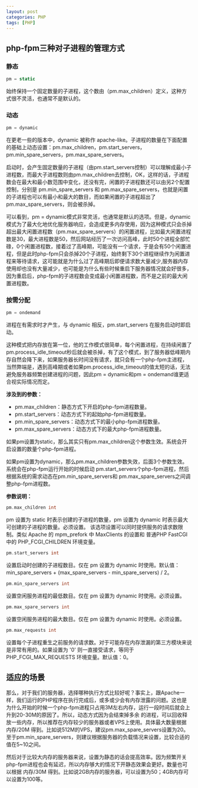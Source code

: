 ```yaml
---
layout: post
categories: PHP
tags: [PHP]
---
```


## php-fpm三种对子进程的管理方式

### 静态

```php
pm = static
```

始终保持一个固定数量的子进程，这个数由（pm.max_children）定义，这种方式很不灵活，也通常不是默认的。

### 动态

```php
pm = dynamic
```

在更老一些的版本中，dynamic 被称作 apache-like。子进程的数量在下面配置的基础上动态设置：pm.max_children，pm.start_servers，pm.min_spare_servers，pm.max_spare_servers。

启动时，会产生固定数量的子进程（由pm.start_servers控制）可以理解成最小子进程数，而最大子进程数则由pm.max_children去控制，OK，这样的话，子进程数会在最大和最小数范围中变化，还没有完，闲置的子进程数还可以由另2个配置控制，分别是 pm.min_spare_servers 和 pm.max_spare_servers，也就是闲置的子进程也可以有最小和最大的数目，而如果闲置的子进程超出了pm.max_spare_servers，则会被杀掉。

可以看到，pm = dynamic模式非常灵活，也通常是默认的选项。但是，dynamic模式为了最大化地优化服务器响应，会造成更多内存使用，因为这种模式只会杀掉超出最大闲置进程数（pm.max_spare_servers）的闲置进程，比如最大闲置进程数是30，最大进程数是50，然后网站经历了一次访问高峰，此时50个进程全部忙碌，0个闲置进程数，接着过了高峰期，可能没有一个请求，于是会有50个闲置进程，但是此时php-fpm只会杀掉20个子进程，始终剩下30个进程继续作为闲置进程来等待请求，这可能就是为什么过了高峰期后即便请求数大量减少,服务器内存使用却也没有大量减少，也可能是为什么有些时候重启下服务器情况就会好很多，因为重启后，php-fpm的子进程数会变成最小闲置进程数，而不是之前的最大闲置进程数。

### 按需分配

```php
pm = ondemand
```

进程在有需求时才产生，与 dynamic 相反，pm.start_servers 在服务启动时即启动。

这种模式把内存放在第一位，他的工作模式很简单，每个闲置进程，在持续闲置了pm.process_idle_timeout秒后就会被杀掉，有了这个模式，到了服务器低峰期内存自然会降下来，如果服务器长时间没有请求，就只会有一个php-fpm主进程，当然弊端是，遇到高峰期或者如果pm.process_idle_timeout的值太短的话，无法避免服务器频繁创建进程的问题，因此pm = dynamic和pm = ondemand谁更适合视实际情况而定。

 **涉及到的参数：**

* pm.max_children：静态方式下开启的php-fpm进程数量。
* pm.start_servers：动态方式下的起始php-fpm进程数量。
* pm.min_spare_servers：动态方式下的最小php-fpm进程数量。
* pm.max_spare_servers：动态方式下的最大php-fpm进程数量。

如果pm设置为static，那么其实只有pm.max_children这个参数生效。系统会开启设置的数量个php-fpm进程。

如果pm设置为dynamic，那么pm.max_children参数失效，后面3个参数生效。系统会在php-fpm运行开始的时候启动 pm.start_servers个php-fpm进程，然后根据系统的需求动态在pm.min_spare_servers和 pm.max_spare_servers之间调整php-fpm进程数。

**参数说明：**

 ```php
 pm.max_children int
 ```

pm 设置为 static 时表示创建的子进程的数量，pm 设置为 dynamic 时表示最大可创建的子进程的数量。必须设置。
该选项设置可以同时提供服务的请求数限制。类似 Apache 的 mpm_prefork 中 MaxClients 的设置和 普通PHP FastCGI中的 PHP_FCGI_CHILDREN 环境变量。

```php
pm.start_servers int
```

设置启动时创建的子进程数目。仅在 pm 设置为 dynamic 时使用。默认值：min_spare_servers + (max_spare_servers - min_spare_servers) / 2。

```php
pm.min_spare_servers int
```

设置空闲服务进程的最低数目。仅在 pm 设置为 dynamic 时使用。必须设置。

```php
pm.max_spare_servers int
```


设置空闲服务进程的最大数目。仅在 pm 设置为 dynamic 时使用。必须设置。

```php
pm.max_requests int
```


设置每个子进程重生之前服务的请求数。对于可能存在内存泄漏的第三方模块来说是非常有用的。如果设置为 '0' 则一直接受请求，等同于 PHP_FCGI_MAX_REQUESTS 环境变量。默认值：0。

## 适应的场景

那么，对于我们的服务器，选择哪种执行方式比较好呢？事实上，跟Apache一样，我们运行的PHP程序在执行完成后，或多或少会有内存泄露的问题。这也是为什么开始的时候一个php-fpm进程只占用3M左右内存，运行一段时间后就会上升到20-30M的原因了。所以，动态方式因为会结束掉多余 的进程，可以回收释放一些内存，所以推荐在内存较少的服务器或者VPS上使用。具体最大数量根据 内存/20M 得到。比如说512M的VPS，建议pm.max_spare_servers设置为20。至于pm.min_spare_servers，则建议根据服务器的负载情况来设置，比较合适的值在5~10之间。

然后对于比较大内存的服务器来说，设置为静态的话会提高效率。因为频繁开关php-fpm进程也会有延迟，所以内存够大的情况下开静态效果会更好。数量也可以根据 内存/30M 得到。比如说2GB内存的服务器，可以设置为50；4GB内存可以设置为100等。